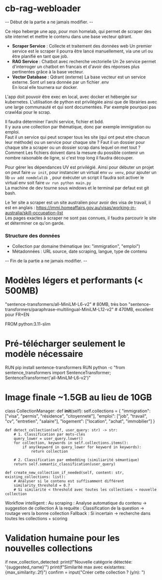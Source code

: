 # cb-rag-webloader

-- Début de la partie a ne jamais modifier. --

Ce répo heberge une app, pour mon homelab, qui permet de scraper des site internet et mettre le contenu dans une base vecteur qdrant.
- **Scraper Service** : Collecte et traitement des données web
Un premier service est le scraper il pourra être lancé manuellement, via une url ou être planifié en tant que job.
- **RAG Service** : Chatbot avec recherche vectorielle
Un 2e service permet d'interroger un chatbot en francais et d'avoir des réponses plus pertinentes grâce à la base vecteur.  
- **Vector Database** : Qdrant (externe)
La base vecteur est un service externe. Sont url sera donnée par un fichier .env  
En local elle tournera sur docker.

L'app doit pouvoir être exec en local, avec docker et hébergée sur kubernetes.
L'utilisation de python est privilégiée ainsi que de librairies avec une large communauté et qui sont documentées.
Par exemple pourquoi pas crawl4ai pour le scrap.

Il faudra déterminer l'archi service, fichier et bdd.  
Il y aura une collection par thématique, donc par exemple immigration ou emploi.  
Faut il un service qui peut scraper tous les site (qui ont peut etre chacun leur méthode) ou un service pour chaque site ?
Faut il un dossier pour chaque site a scraper ou un dossier scrap dans lequel on met tout ? Comment 
Les fichiers doivent dans la mesure du possible contenir un nombre raisonable de ligne, si c'est trop long il faudra découper.

Pour gérer les dépendances UV est privilégié. Ainsi pour débuter un projet on peut faire `uv init`, pour instancier un virtual env `uv venv`, pour ajouter un lib `uv add nomdelalib `, pour éxécuter un script il faudra soit activer le virtual env soit faire `uv run python main.py`  
La machine de dev tourne sous windows et le terminal par defaut est git bash.

Le 1er site a scraper est un site australien pour avoir des visa de travail, il est en anglais : https://immi.homeaffairs.gov.au/visas/working-in-australia/skill-occupation-list  
Les pages exactes à scraper ne sont pas connues, il faudra parcourir le site et déterminer ce qu'on garde.


### Structure des données
- Collection par domaine thématique (ex: "immigration", "emploi")
- Métadonnées : URL source, date scraping, langue, type de contenu


-- Fin de la partie a ne jamais modifier. --


# Modèles légers et performants (< 500MB)
"sentence-transformers/all-MiniLM-L6-v2"        # 80MB, très bon
"sentence-transformers/paraphrase-multilingual-MiniLM-L12-v2"  # 470MB, excellent pour FR+EN

FROM python:3.11-slim
# Pré-télécharger seulement le modèle nécessaire
RUN pip install sentence-transformers
RUN python -c "from sentence_transformers import SentenceTransformer; SentenceTransformer('all-MiniLM-L6-v2')"
# Image finale ~1.5GB au lieu de 10GB

class CollectionManager:
    def __init__(self):
        self.collections = {
            "immigration": ["visa", "permis", "résidence", "citoyenneté"],
            "emploi": ["job", "travail", "cv", "entretien", "salaire"],
            "logement": ["location", "achat", "immobilier"]
        }
    
    def detect_collection(self, user_query: str) -> str:
        # 1. Classification par mots-clés
        query_lower = user_query.lower()
        for collection, keywords in self.collections.items():
            if any(keyword in query_lower for keyword in keywords):
                return collection
        
        # 2. Classification par embedding (similiarité sémantique)
        return self.semantic_classification(user_query)
    
    def create_new_collection_if_needed(self, content: str, existing_collections: list):
        # Analyser si le contenu est suffisamment différent
        similarity_threshold = 0.7
        # Si similarité < threshold avec toutes les collections → nouvelle collection

Workflow intelligent :
Au scraping : Analyse automatique du contenu → suggestion de collection
À la requête : Classification de la question → routage vers la bonne collection
Fallback : Si incertain → recherche dans toutes les collections + scoring


# Validation humaine pour les nouvelles collections
if new_collection_detected:
    print(f"Nouvelle catégorie détectée: '{suggested_name}'")
    print(f"Similarité max avec existantes: {max_similarity:.2f}")
    confirm = input("Créer cette collection ? (y/n): ")